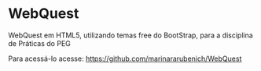 # WebQuest
WebQuest em HTML5, utilizando temas free do BootStrap, para a disciplina de Práticas do PEG

Para acessá-lo acesse: https://github.com/marinararubenich/WebQuest
